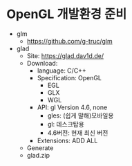 

# OpenGL 개발환경 준비
- glm
	- https://github.com/g-truc/glm
- glad
	- Site: https://glad.dav1d.de/
	- Download:
		- language: C/C++
		- Specification: OpenGL
			- EGL
			- GLX
			- WGL
		- API: gl Version 4.6, none
			- gles: (쉽게 말해)모바일용
			- gl: 데스크탑용
			- 4.6버전: 현재 최신 버전
		- Extensions: ADD ALL
	- Generate
	- glad.zip